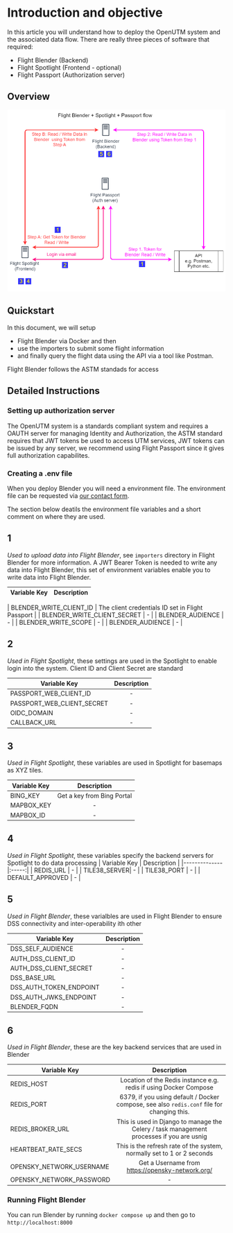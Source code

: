 # Introduction and objective
In this article you will understand how to deploy the OpenUTM system and the associated data flow. There are really three pieces of software that required: 
- Flight Blender (Backend)
- Flight Spotlight (Frontend - optional)
- Flight Passport (Authorization server)

## Overview
![openutm-flow](images/openutm-data-flow.png)

## Quickstart 

In this document, we will setup 
- Flight Blender via Docker and then 
- use the importers to submit some flight information 
- and finally query the flight data using the API via a tool like Postman. 

Flight Blender follows the ASTM standads for access 



## Detailed Instructions

### Setting up authorization server 
The OpenUTM system is a standards compliant system and requires a OAUTH server for managing Identity and Authorization, the ASTM standard requires that JWT tokens be used to access UTM services, JWT tokens can be issued by any server, we recommend using Flight Passport since it gives full authorization capabilites.

### Creating a .env file 
When you deploy Blender you will need a environment file. The environment file can be requested via [our contact form](https://www.openskies.sh/#contact).

The section below deatils the environment file variables and a short comment on where they are used. 

## __1__
*Used to upload data into Flight Blender*, see `importers` directory in Flight Blender for more information. A JWT Bearer Token is needed to write any data into Flight Blender, this set of environment variables enable you to write data into Flight Blender.

| Variable Key | Description |
|--------------|:-----:|

| BLENDER_WRITE_CLIENT_ID | The client credentials ID set in Flight Passport |
| BLENDER_WRITE_CLIENT_SECRET | - |
| BLENDER_AUDIENCE | - |
| BLENDER_WRITE_SCOPE | - |
| BLENDER_AUDIENCE | - |

## __2__
*Used in Flight Spotlight*, these settings are used in the Spotlight to enable login into the system. Client ID and Client Secret are standard 

| Variable Key | Description |
|--------------|:-----:|
| PASSPORT_WEB_CLIENT_ID | - |
| PASSPORT_WEB_CLIENT_SECRET| - |
| OIDC_DOMAIN | - |
| CALLBACK_URL | - |

## __3__
*Used in Flight Spotlight*, these variables are used in Spotlight for basemaps as XYZ tiles.

| Variable Key | Description |
|--------------|:-----:|
| BING_KEY | Get a key from Bing Portal |
| MAPBOX_KEY| - |
| MAPBOX_ID | - |

## __4__
*Used in Flight Spotlight*, these variables specify the backend servers for Spotlight to do data processing
| Variable Key | Description |
|--------------|:-----:|
| REDIS_URL | - |
| TILE38_SERVER| - |
| TILE38_PORT | - |
| DEFAULT_APPROVED | - |

## __5__
*Used in Flight Blender*, these varialbles are used in Flight Blender to ensure DSS connectivity and inter-operability ith other 

| Variable Key | Description |
|--------------|:-----:|
| DSS_SELF_AUDIENCE | - |
| AUTH_DSS_CLIENT_ID| - |
| AUTH_DSS_CLIENT_SECRET | - |
| DSS_BASE_URL | - |
| DSS_AUTH_TOKEN_ENDPOINT | - |
| DSS_AUTH_JWKS_ENDPOINT | - |
| BLENDER_FQDN | - |

## __6__
*Used in Flight Blender*, these are the key backend services that are used in Blender 

| Variable Key | Description |
|--------------|:-----:|
| REDIS_HOST | Location of the Redis instance e.g. redis if using Docker Compose |
| REDIS_PORT| 6379, if you using default / Docker compose, see also `redis.conf` file for changing this. |
| REDIS_BROKER_URL | This is used in Django to manage the Celery / task management processes if you are usnig  |
| HEARTBEAT_RATE_SECS | This is the refresh rate of the system, normally set to 1 or 2 seconds |
| OPENSKY_NETWORK_USERNAME | Get a Username from https://opensky-network.org/ |
| OPENSKY_NETWORK_PASSWORD | - |

### Running Flight Blender
You can run Blender by running `docker compose up` and then go to `http://localhost:8000`
